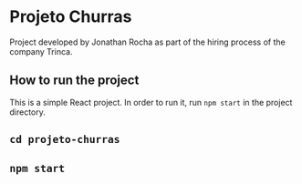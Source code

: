 # Projeto Churras
Project developed by Jonathan Rocha as part of the hiring process of the company Trinca.

## How to run the project
This is a simple React project.
In order to run it, run `npm start` in the project directory.

## `cd projeto-churras`  
## `npm start`
